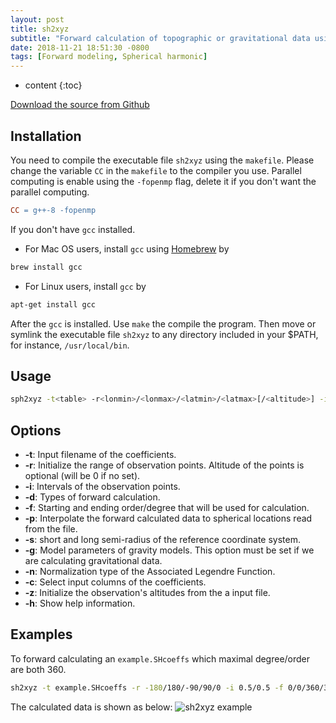 ```yaml
---
layout: post
title: sh2xyz
subtitle: "Forward calculation of topographic or gravitational data using spherical harmonic coefficients."
date: 2018-11-21 18:51:30 -0800
tags: [Forward modeling, Spherical harmonic]
---
```


* content
{:toc}



[Download the source from Github](https://github.com/YiZhangCUG/GCTools)

## Installation

You need to compile the executable file `sh2xyz` using the `makefile`. Please change the variable `CC` in the `makefile` to the compiler you use. Parallel computing is enable using the `-fopenmp` flag, delete it if you don't want the parallel computing.

```makefile
CC = g++-8 -fopenmp
```

If you don't have `gcc` installed.
+ For Mac OS users, install `gcc` using [Homebrew](https://brew.sh) by

```bash
brew install gcc
```

+ For Linux users, install `gcc` by

```bash
apt-get install gcc
```

After the `gcc` is installed. Use `make` the compile the program. Then move or symlink the executable file `sh2xyz` to any directory included in your $PATH, for instance, `/usr/local/bin`.

## Usage

```bash
sph2xyz -t<table> -r<lonmin>/<lonmax>/<latmin>/<latmax>[/<altitude>] -i<dlon>/<dlat> -d<type> -f<ln>/<lm>/<hn>/<hm> [-p<loc-file>] [-s<refr>/<refR>] [-g<GM>/<R>] [-n<type>] [-c<col1>,<col2>,<col3>,<col4>] [-z<alti-file>[+d<col1>,<col2>,<col3>]] [-h] > out-file
```

## Options

+ __-t__: Input filename of the coefficients.
+ __-r__: Initialize the range of observation points. Altitude of the points is optional (will be 0 if no set).
+ __-i__: Intervals of the observation points.
+ __-d__: Types of forward calculation.
+ __-f__: Starting and ending order/degree that will be used for calculation.
+ __-p__: Interpolate the forward calculated data to spherical locations read from the file.
+ __-s__: short and long semi-radius of the reference coordinate system.
+ __-g__: Model parameters of gravity models. This option must be set if we are calculating gravitational data.
+ __-n__: Normalization type of the Associated Legendre Function.
+ __-c__: Select input columns of the coefficients.
+ __-z__: Initialize the observation's altitudes from the a input file.
+ __-h__: Show help information.

## Examples

To forward calculating an `example.SHcoeffs` which maximal degree/order are both 360.

```bash
sh2xyz -t example.SHcoeffs -r -180/180/-90/90/0 -i 0.5/0.5 -f 0/0/360/360 -s 10000/10000 > example.txt
```

The calculated data is shown as below:
![sh2xyz example](/MyTools/assets/2018-11/sh2xyz-example.png)
